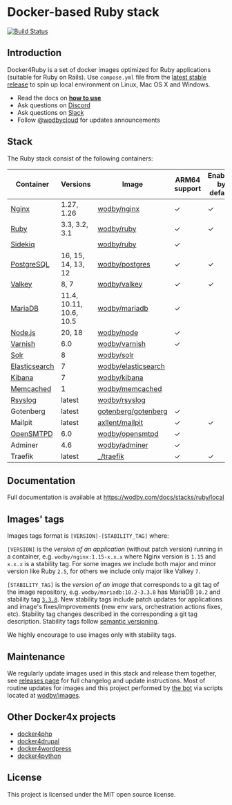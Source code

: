 # Docker-based Ruby stack

[![Build Status](https://github.com/wodby/docker4ruby/workflows/Run%20tests/badge.svg)](https://github.com/wodby/docker4ruby/actions)

## Introduction

Docker4Ruby is a set of docker images optimized for Ruby applications (suitable for Ruby on Rails). Use `compose.yml` file from the [latest stable release](https://github.com/wodby/docker4ruby/releases) to spin up local environment on Linux, Mac OS X and Windows. 

* Read the docs on [**how to use**](https://wodby.com/docs/stacks/ruby/local#usage)
* Ask questions on [Discord](http://discord.wodby.com/)
* Ask questions on [Slack](http://slack.wodby.com/)
* Follow [@wodbycloud](https://twitter.com/wodbycloud) for updates announcements

## Stack

The Ruby stack consist of the following containers:

| Container       | Versions                | Image                 | ARM64 support | Enabled by default |
|-----------------|-------------------------|-----------------------|---------------|--------------------|
| [Nginx]         | 1.27, 1.26              | [wodby/nginx]         | ✓             | ✓                  |
| [Ruby]          | 3.3, 3.2, 3.1           | [wodby/ruby]          | ✓             | ✓                  |
| [Sidekiq]       |                         | [wodby/ruby]          | ✓             |                    |
| [PostgreSQL]    | 16, 15, 14, 13, 12      | [wodby/postgres]      | ✓             | ✓                  |
| [Valkey]        | 8, 7                    | [wodby/valkey]        | ✓             | ✓                  |
| [MariaDB]       | 11.4, 10.11, 10.6, 10.5 | [wodby/mariadb]       | ✓             |                    |
| [Node.js]       | 20, 18                  | [wodby/node]          | ✓             |                    |
| [Varnish]       | 6.0                     | [wodby/varnish]       | ✓             |                    |
| [Solr]          | 8                       | [wodby/solr]          |               |                    |
| [Elasticsearch] | 7                       | [wodby/elasticsearch] |               |                    |
| [Kibana]        | 7                       | [wodby/kibana]        |               |                    |
| [Memcached]     | 1                       | [wodby/memcached]     |               |                    |
| [Rsyslog]       | latest                  | [wodby/rsyslog]       |               |                    |
| Gotenberg       | latest                  | [gotenberg/gotenberg] | ✓             |                    |
| Mailpit         | latest                  | [axllent/mailpit]     | ✓             | ✓                  |
| [OpenSMTPD]     | 6.0                     | [wodby/opensmtpd]     | ✓             |                    |
| Adminer         | 4.6                     | [wodby/adminer]       | ✓             |                    |
| Traefik         | latest                  | [_/traefik]           | ✓             | ✓                  |
                                                                                                 
## Documentation                                                                                 
                                                                                                 
Full documentation is available at https://wodby.com/docs/stacks/ruby/local             

## Images' tags

Images tags format is `[VERSION]-[STABILITY_TAG]` where:

`[VERSION]` is the _version of an application_ (without patch version) running in a container, e.g. `wodby/nginx:1.15-x.x.x` where Nginx version is `1.15` and `x.x.x` is a stability tag. For some images we include both major and minor version like Ruby `2.5`, for others we include only major like Valkey `7`. 

`[STABILITY_TAG]` is the _version of an image_ that corresponds to a git tag of the image repository, e.g. `wodby/mariadb:10.2-3.3.8` has MariaDB `10.2` and stability tag [`3.3.8`](https://github.com/wodby/mariadb/releases/tag/3.3.8). New stability tags include patch updates for applications and image's fixes/improvements (new env vars, orchestration actions fixes, etc). Stability tag changes described in the corresponding a git tag description. Stability tags follow [semantic versioning](https://semver.org/).

We highly encourage to use images only with stability tags.

## Maintenance

We regularly update images used in this stack and release them together, see [releases page](https://github.com/wodby/docker4ruby/releases) for full changelog and update instructions. Most of routine updates for images and this project performed by [the bot](https://github.com/wodbot) via scripts located at [wodby/images](https://github.com/wodby/images).

## Other Docker4x projects

* [docker4php](https://github.com/wodby/docker4php)
* [docker4drupal](https://github.com/wodby/docker4drupal)
* [docker4wordpress](https://github.com/wodby/docker4wordpress)
* [docker4python](https://github.com/wodby/docker4python)

## License

This project is licensed under the MIT open source license.

[Elasticsearch]: https://wodby.com/docs/stacks/elasticsearch
[Kibana]: https://wodby.com/docs/stacks/elasticsearch
[MariaDB]: https://wodby.com/docs/stacks/ruby/containers#mariadb
[Memcached]: https://wodby.com/docs/stacks/ruby/containers#memcached
[Nginx]: https://wodby.com/docs/stacks/ruby/containers#nginx
[Node.js]: https://wodby.com/docs/stacks/ruby/containers#node
[OpenSMTPD]: https://wodby.com/docs/stacks/ruby/containers#opensmtpd
[PostgreSQL]: https://wodby.com/docs/stacks/ruby/containers#postgres
[Rsyslog]: https://wodby.com/docs/stacks/ruby/containers#rsyslog
[Ruby]: https://wodby.com/docs/stacks/ruby/containers#ruby
[Sidekiq]: https://wodby.com/docs/stacks/ruby/containers#sidekiq
[Solr]: https://wodby.com/docs/stacks/solr
[Valkey]: https://wodby.com/docs/stacks/ruby/containers#valkey
[Varnish]: https://wodby.com/docs/stacks/ruby/containers#varnish

[_/traefik]: https://hub.docker.com/_/traefik
[gotenberg/gotenberg]: https://hub.docker.com/r/gotenberg/gotenberg
[blackfire/blackfire]: https://hub.docker.com/r/blackfire/blackfire
[axllent/mailpit]: https://hub.docker.com/r/axllent/mailpit
[wodby/adminer]: https://hub.docker.com/r/wodby/adminer
[wodby/elasticsearch]: https://github.com/wodby/elasticsearch
[wodby/kibana]: https://github.com/wodby/kibana
[wodby/mariadb]: https://github.com/wodby/mariadb
[wodby/memcached]: https://github.com/wodby/memcached
[wodby/nginx]: https://github.com/wodby/nginx
[wodby/node]: https://github.com/wodby/node
[wodby/opensmtpd]: https://github.com/wodby/opensmtpd
[wodby/postgres]: https://github.com/wodby/postgres
[wodby/rsyslog]: https://hub.docker.com/r/wodby/rsyslog
[wodby/ruby]: https://github.com/wodby/ruby
[wodby/solr]: https://github.com/wodby/solr
[wodby/valkey]: https://github.com/wodby/valkey
[wodby/varnish]: https://github.com/wodby/varnish
